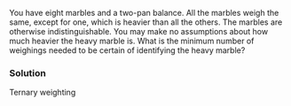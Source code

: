 You have eight marbles and a two-pan balance. All the marbles weigh the same,
except for one, which is heavier than all the others. The marbles are otherwise
indistinguishable. You may make no assumptions about how much heavier the heavy
marble is. What is the minimum number of weighings needed to be certain of
identifying the heavy marble?

### Solution

Ternary weighting
